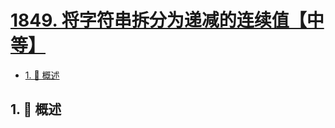 # [1849. 将字符串拆分为递减的连续值【中等】](https://github.com/tnotesjs/TNotes.leetcode/tree/main/notes/1849.%20%E5%B0%86%E5%AD%97%E7%AC%A6%E4%B8%B2%E6%8B%86%E5%88%86%E4%B8%BA%E9%80%92%E5%87%8F%E7%9A%84%E8%BF%9E%E7%BB%AD%E5%80%BC%E3%80%90%E4%B8%AD%E7%AD%89%E3%80%91)

<!-- region:toc -->

- [1. 📝 概述](#1--概述)

<!-- endregion:toc -->

## 1. 📝 概述
